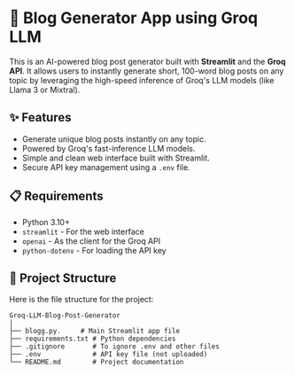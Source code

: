 # 📝 Blog Generator App using Groq LLM

This is an AI-powered blog post generator built with **Streamlit** and the **Groq API**. It allows users to instantly generate short, 100-word blog posts on any topic by leveraging the high-speed inference of Groq's LLM models (like Llama 3 or Mixtral).

## ✨ Features

* Generate unique blog posts instantly on any topic.
* Powered by Groq's fast-inference LLM models.
* Simple and clean web interface built with Streamlit.
* Secure API key management using a `.env` file.

## 📋 Requirements

* Python 3.10+
* `streamlit` - For the web interface
* `openai` - As the client for the Groq API
* `python-dotenv` - For loading the API key
## 📂 Project Structure

Here is the file structure for the project:
```
Groq-LLM-Blog-Post-Generator
│
├── blogg.py.     # Main Streamlit app file
├── requirements.txt # Python dependencies
├── .gitignore       # To ignore .env and other files
├── .env             # API key file (not uploaded)
└── README.md        # Project documentation
```
